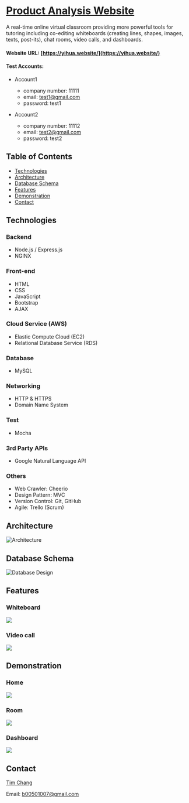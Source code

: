 # [Product Analysis Website](https://yihua.website/) 

A real-time online virtual classroom providing more powerful tools for tutoring including co-editing whiteboards (creating lines, shapes, images, texts, post-its), chat rooms, video calls, and dashboards.

#### Website URL: [https://yihua.website/](https://yihua.website/)

#### Test Accounts:

- Account1
  - company number: 11111
  - email: test1@gmail.com
  - password: test1

- Account2
  - company number: 11112
  - email: test2@gmail.com
  - password: test2


## Table of Contents

- [Technologies](#Technologies)
- [Architecture](#Architecture)
- [Database Schema](#Database-Schema)
- [Features](#Features)
- [Demonstration](#Demonstration)
- [Contact](#Contact)

## Technologies

### Backend

- Node.js / Express.js
- NGINX

### Front-end

- HTML
- CSS
- JavaScript
- Bootstrap
- AJAX

### Cloud Service (AWS)

- Elastic Compute Cloud (EC2)
- Relational Database Service (RDS)

### Database

- MySQL

### Networking

- HTTP & HTTPS
- Domain Name System

### Test

- Mocha

### 3rd Party APIs

- Google Natural Language API

### Others

- Web Crawler: Cheerio 
- Design Pattern: MVC
- Version Control: Git, GitHub
- Agile: Trello (Scrum)


## Architecture

![Architecture](https://d3qwsmjvue1mmx.cloudfront.net/readme/architecture.png)

## Database Schema

![Database Design](https://d3qwsmjvue1mmx.cloudfront.net/readme/ERD.png)


## Features

### Whiteboard

<img src="https://d3qwsmjvue1mmx.cloudfront.net/readme/whiteboard.gif">

### Video call

<img src="https://d3qwsmjvue1mmx.cloudfront.net/readme/call.gif">

## Demonstration

### Home

<img src="https://d3qwsmjvue1mmx.cloudfront.net/readme/home.gif">

### Room

<img src="https://d3qwsmjvue1mmx.cloudfront.net/readme/room.gif">

### Dashboard

<img src="https://d3qwsmjvue1mmx.cloudfront.net/readme/dashboard.gif">

## Contact

<a href="https://github.com/TimMKChang" target="_blank">Tim Chang</a>

Email: b00501007@gmail.com